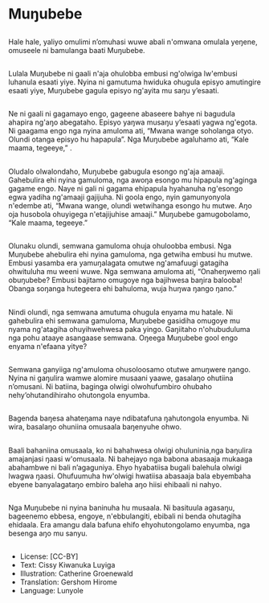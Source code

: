 # Muŋubebe

##
Hale hale, yaliyo omulimi n’omuhasi
wuwe abali n'omwana omulala
yeŋene, omuseele ni bamulanga
baati Muŋubebe.


##
Lulala Muŋubebe ni gaali n'aja
ohulobba embusi ng'olwiga
lw'embusi luhanula esaati yiye.
Nyina ni gamutuma hwiduka
ohugula episyo amutingire esaati
yiye, Muŋubebe gagula episyo
ng'ayita mu saŋu y’esaati.


##
Ne ni gaali ni gagamayo engo,
gageene abaseere bahye ni
bagudula ahapira ng'aŋo
abegataho. Episyo yaŋwa musaŋu
y’esaati yagwa ng'egota. Ni
gaagama engo nga nyina amuloma
ati,
“Mwana wange soholanga otyo.
Olundi otanga episyo hu hapapula”.
Nga Muŋubebe agaluhamo ati,
“Kale maama, tegeeye,” .


##
Oludalo olwalondaho, Muŋubebe gabugula esongo ng'aja amaaji.
Gahebulira ehi nyina gamuloma, nga awoŋa esongo mu hipapula
ng'aginga gagame engo.
Naye ni gali ni gagama ehipapula hyahanuha ng'esongo egwa
yadiha ng'amaaji gajijuha.
Ni goola engo, nyin gamunyonyola n'edembe ati, “Mwana wange,
olundi wetwihanga esongo hu mutwe. Aŋo oja husobola ohuyigega
n'etajijuhise amaaji.”
Muŋubebe gamugobolamo, “Kale maama, tegeeye.”


##

##
Olunaku olundi, semwana
gamuloma ohuja ohuloobba
embusi.
Nga Muŋubebe ahebulira ehi nyina
gamuloma, nga getwiha embusi hu
mutwe.
Embusi yasamba era yamuŋalagata
omutwe ng'amafuugi gatagiha
ohwituluha mu weeni wuwe.
Nga semwana amuloma ati,
“Onaheŋwemo ŋali obuŋubebe?
Embusi bajitamo omugoye nga
bajihwesa baŋira balooba! Obanga
soŋanga hutegeera ehi bahuloma,
wuja huŋwa ŋango ŋano.”


##
Nindi olundi, nga semwana
amutuma ohugula enyama mu
hatale. Ni gahebulira ehi semwana
gamuloma, Muŋubebe gasidiha
omugoye mu nyama ng'atagiha
ohuyihwehwesa paka yingo.
Gaŋiitaho n'ohubuduluma nga pohu
ataaye asangaase semwana.
Oŋeega
Muŋubebe gool engo enyama
n'efaana yitye?


##
Semwana ganyiiga ng'amuloma
ohusoloosamo otutwe amuŋwere
ŋango.
Nyina ni gaŋulira wamwe alomire
musaani yaawe, gasalaŋo ohutiina
n’omusani.
Ni batiina, baginga olwigi
olwohufumbiro ohubaho
nehy’ohutandihiraho ohutongola
enyumba.


##
Bagenda baŋesa ahateŋama naye
ndibatafuna ŋahutongola enyumba.
Ni wira, basalaŋo ohuniina
omusaala baŋenyuhe ohwo.


##
Baali bahaniina omusaala, ko ni
bahahwesa olwigi ohuluninia,nga
baŋulira amajanjasi ŋaasi
w'omusaala. Ni bahejayo nga
babona abasaaja mukaaga
abahambwe ni bali n’agaguniya.
Ehyo hyabatiisa bugali balehula
olwigi lwagwa ŋaasi. Ohufuumuha
hw'olwigi hwatiisa abasaaja bala
ebyembaha ebyene banyalagataŋo
embiro baleha aŋo hiisi ehibaali ni
nahyo.


##
Nga Muŋubebe ni nyina baninuha
hu musaala.
Ni basituula agasaŋu, bageenemo
ebbesa, engoye, n'ebbulangiti,
ebibali ni benda ohutagiha ehidaala.
Era amangu dala bafuna ehifo
ehyohutongolamo enyumba, nga
besenga aŋo mu sanyu.


##
* License: [CC-BY]
* Text: Cissy Kiwanuka Luyiga
* Illustration: Catherine Groenewald
* Translation: Gershom Hirome
* Language: Lunyole
